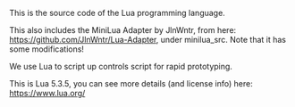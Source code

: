 This is the source code of the Lua programming language.

This also includes the MiniLua Adapter by JlnWntr, from here: https://github.com/JlnWntr/Lua-Adapter, under minilua_src. Note that it has some modifications!

We use Lua to script up controls script for rapid prototyping.

This is Lua 5.3.5, you can see more details (and license info) here: https://www.lua.org/